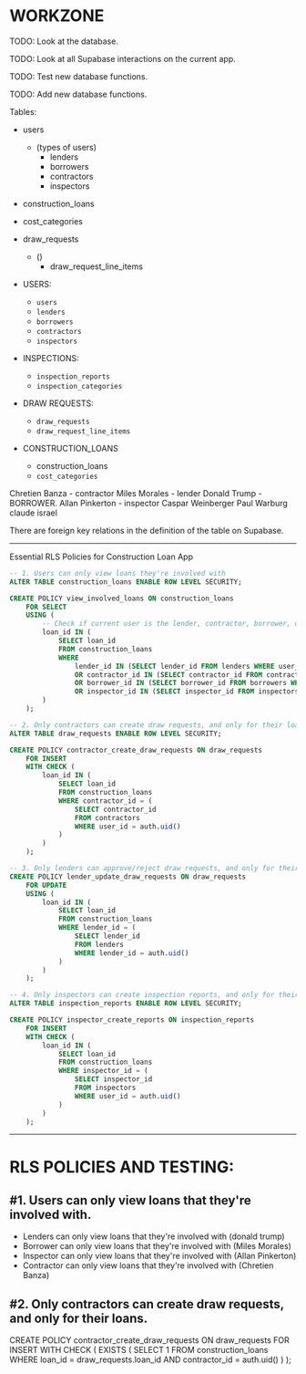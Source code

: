 # WORKZONE 

TODO: Look at the database. 

TODO: Look at all Supabase interactions on the current app. 

TODO: Test new database functions. 

TODO: Add new database functions. 


Tables: 
- users
  - (types of users)
    - lenders
    - borrowers
    - contractors
    - inspectors
- construction_loans
- cost_categories
- draw_requests
  - ()
    - draw_request_line_items



- USERS: 
  - `users`
  - `lenders`
  - `borrowers`
  - `contractors`
  - `inspectors`
- INSPECTIONS: 
  - `inspection_reports`
  - `inspection_categories`
- DRAW REQUESTS: 
  - `draw_requests`
  - `draw_request_line_items`
- CONSTRUCTION_LOANS
  - construction_loans
  - `cost_categories`



Chretien Banza - contractor
Miles Morales - lender
Donald Trump - BORROWER. 
Allan Pinkerton - inspector
Caspar Weinberger 
Paul Warburg
claude
israel 


There are foreign key relations in the definition of the table on Supabase. 




-------------

Essential RLS Policies for Construction Loan App

```sql
-- 1. Users can only view loans they're involved with
ALTER TABLE construction_loans ENABLE ROW LEVEL SECURITY;

CREATE POLICY view_involved_loans ON construction_loans
    FOR SELECT
    USING (
        -- Check if current user is the lender, contractor, borrower, or inspector for this loan
        loan_id IN (
            SELECT loan_id 
            FROM construction_loans
            WHERE 
                lender_id IN (SELECT lender_id FROM lenders WHERE user_id = auth.uid())
                OR contractor_id IN (SELECT contractor_id FROM contractors WHERE user_id = auth.uid())
                OR borrower_id IN (SELECT borrower_id FROM borrowers WHERE user_id = auth.uid())
                OR inspector_id IN (SELECT inspector_id FROM inspectors WHERE user_id = auth.uid())
        )
    );

-- 2. Only contractors can create draw requests, and only for their loans
ALTER TABLE draw_requests ENABLE ROW LEVEL SECURITY;

CREATE POLICY contractor_create_draw_requests ON draw_requests
    FOR INSERT
    WITH CHECK (
        loan_id IN (
            SELECT loan_id 
            FROM construction_loans 
            WHERE contractor_id = (
                SELECT contractor_id 
                FROM contractors 
                WHERE user_id = auth.uid()
            )
        )
    );

-- 3. Only lenders can approve/reject draw requests, and only for their loans
CREATE POLICY lender_update_draw_requests ON draw_requests
    FOR UPDATE
    USING (
        loan_id IN (
            SELECT loan_id 
            FROM construction_loans 
            WHERE lender_id = (
                SELECT lender_id 
                FROM lenders 
                WHERE lender_id = auth.uid()
            )
        )
    );

-- 4. Only inspectors can create inspection reports, and only for their assigned loans
ALTER TABLE inspection_reports ENABLE ROW LEVEL SECURITY;

CREATE POLICY inspector_create_reports ON inspection_reports
    FOR INSERT
    WITH CHECK (
        loan_id IN (
            SELECT loan_id 
            FROM construction_loans 
            WHERE inspector_id = (
                SELECT inspector_id 
                FROM inspectors 
                WHERE user_id = auth.uid()
            )
        )
    );
```


------------------------

# RLS POLICIES AND TESTING: 
   
## #1. Users can only view loans that they're involved with. 

- Lenders can only view loans that they're involved with (donald trump)
- Borrower can only view loans that they're involved with (Miles Morales)
- Inspector can only view loans that they're involved with (Allan Pinkerton)
- Contractor can only view loans that they're involved with (Chretien Banza)


## #2. Only contractors can create draw requests, and only for their loans. 

CREATE POLICY contractor_create_draw_requests ON draw_requests
    FOR INSERT
    WITH CHECK (
        EXISTS (
            SELECT 1 FROM construction_loans 
            WHERE loan_id = draw_requests.loan_id
            AND contractor_id = auth.uid()
        )
    );

